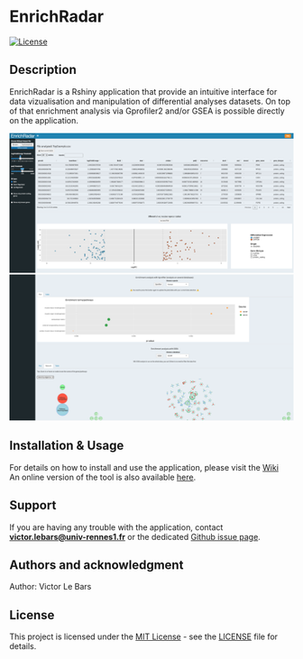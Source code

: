 # EnrichRadar

[![License](https://img.shields.io/badge/License-MIT-blue.svg)](LICENSE)

## Description
EnrichRadar is a Rshiny application that provide an intuitive interface for data vizualisation and manipulation of differential analyses datasets. On top of that enrichment analysis via Gprofiler2 and/or GSEA is possible directly on the application.

![EnrichRadar - start page](https://github.com/IGDRion/EnrichRadar/blob/main/assets/general_screenshot1.png)
![EnrichRadar - start page](https://github.com/IGDRion/EnrichRadar/blob/main/assets/general_screenshot2.png)

## Installation & Usage
For details on how to install and use the application, please visit the [Wiki](https://github.com/IGDRion/EnrichRadar/wiki)  
An online version of the tool is also available [here](https://shiny-dog.univ-rennes.fr/EnrichRadar/).

## Support
If you are having any trouble with the application, contact **victor.lebars@univ-rennes1.fr** or the dedicated [Github issue page](https://github.com/IGDRion/deseq2-viewer/issues).

## Authors and acknowledgment
Author: Victor Le Bars

## License
This project is licensed under the [MIT License](LICENSE) - see the [LICENSE](LICENSE) file for details.
